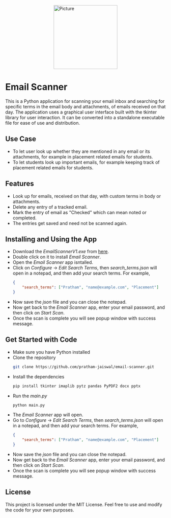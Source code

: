 <img src="./emailScan.ico" 
        alt="Picture" 
        width="200"
        style="display: block; margin: 0 auto" />

# Email Scanner
This is a Python application for scanning your email inbox and searching for specific terms in the email body and attachments, of emails received on that day. The application uses a graphical user interface built with the tkinter library for user interaction. It can be converted into a standalone executable file for ease of use and distribution.

## Use Case
- To let user look up whether they are mentioned in any email or its attachments, for example in placement related emails for students.
- To let students look up important emails, for example keeping track of placement related emails for students.

## Features
- Look up for emails, received on that day, with custom terms in body or attachments.
- Delete any entry of a tracked email.
- Mark the entry of email as "Checked" which can mean noted or completed.
- The entries get saved and need not be scanned again.

## Installing and Using the App
- Download the *EmailScannerV1.exe* from [here](https://github.com/pratham-jaiswal/email-scanner/releases/tag/Latest).
- Double click on it to install *Email Scanner*.
- Open the *Email Scanner* app isntalled.
- Click on *Configure* -> *Edit Search Terms*, then *search_terms.json* will open in a notepad, and then add your search terms. For example,
    ```json
    {
        "search_terms": ["Pratham", "name@example.com", "Placement"]
    }
    ```
- Now save the *json* file and you can close the notepad.
- Now get back to the *Email Scanner* app, enter your email password, and then click on *Start Scan*.
- Once the scan is complete you will see popup window with success message.

## Get Started with Code
- Make sure you have Python installed
- Clone the repository
    ```sh
    git clone https://github.com/pratham-jaiswal/email-scanner.git
    ```
- Install the dependencies
    ```sh
    pip install tkinter imaplib pytz pandas PyPDF2 docx pptx
    ```
- Run the *main.py*
    ```sh
    python main.py
    ```
- The *Email Scanner* app will open.
- Go to *Configure* -> *Edit Search Terms*, then *search_terms.json* will open in a notepad, and then add your search terms. For example,
    ```json
    {
        "search_terms": ["Pratham", "name@example.com", "Placement"]
    }
    ```
- Now save the *json* file and you can close the notepad.
- Now get back to the *Email Scanner* app, enter your email password, and then click on *Start Scan*.
- Once the scan is complete you will see popup window with success message.

## License
This project is licensed under the MIT License. Feel free to use and modify the code for your own purposes.